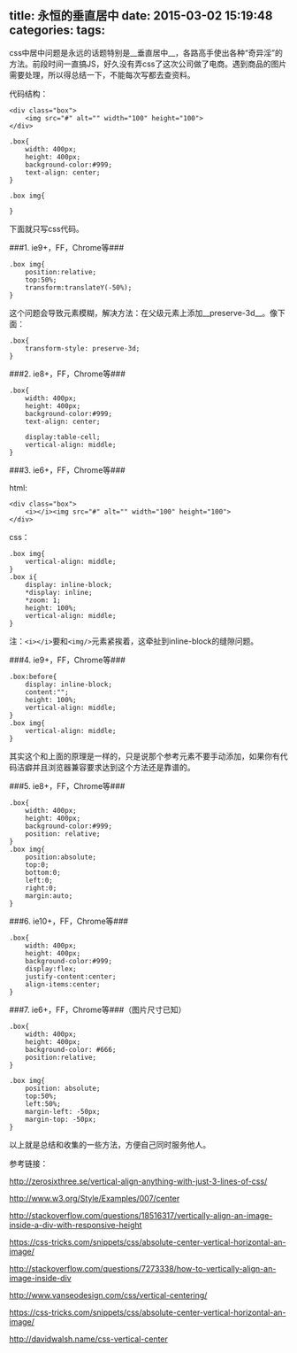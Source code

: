 title: 永恒的垂直居中
date: 2015-03-02 15:19:48
categories:
tags:
---

css中居中问题是永远的话题特别是__垂直居中__，各路高手使出各种“奇异淫”的方法。前段时间一直搞JS，好久没有弄css了这次公司做了电商。遇到商品的图片需要处理，所以得总结一下，不能每次写都去查资料。

代码结构：

	<div class="box">
		<img src="#" alt="" width="100" height="100">
	</div>

	.box{
		width: 400px;
		height: 400px;
		background-color:#999;
		text-align: center;
	}

	.box img{
		
	}


<!-- more -->


下面就只写css代码。

###1. ie9+，FF，Chrome等###

	.box img{
		position:relative;
		top:50%;
		transform:translateY(-50%);
	}

这个问题会导致元素模糊，解决方法：在父级元素上添加__preserve-3d__。像下面：

	.box{
		transform-style: preserve-3d;
	}

###2. ie8+，FF，Chrome等###
	
	.box{
		width: 400px;
		height: 400px;
		background-color:#999;
		text-align: center;

		display:table-cell;
		vertical-align: middle;
	}

###3. ie6+，FF，Chrome等###

html:

	<div class="box">
		<i></i><img src="#" alt="" width="100" height="100">
	</div>

css：

	.box img{
		vertical-align: middle;
	}
	.box i{
		display: inline-block;
		*display: inline;
		*zoom: 1;
		height: 100%;
		vertical-align: middle;
	}

注：`<i></i>`要和`<img/>`元素紧挨着，这牵扯到inline-block的缝隙问题。

###4. ie9+，FF，Chrome等###

	.box:before{
		display: inline-block;
		content:"";
		height: 100%;
		vertical-align: middle;
	}
	.box img{
		vertical-align: middle;
	}

其实这个和上面的原理是一样的，只是说那个参考元素不要手动添加，如果你有代码洁癖并且浏览器兼容要求达到这个方法还是靠谱的。

###5. ie8+，FF，Chrome等###

	.box{
		width: 400px;
		height: 400px;
		background-color:#999;
		position: relative;
	}
	.box img{
		position:absolute;
		top:0;
		bottom:0;
		left:0;
		right:0;
		margin:auto;
	}

###6. ie10+，FF，Chrome等###

	.box{
		width: 400px;
		height: 400px;
		background-color:#999;
		display:flex;
		justify-content:center;
		align-items:center;
	}

###7. ie6+，FF，Chrome等###（图片尺寸已知）

	.box{
		width: 400px;
		height: 400px;
		background-color: #666;
		position:relative;
	}

	.box img{
		position: absolute;
		top:50%;
		left:50%;
		margin-left: -50px;
		margin-top: -50px;
	}

以上就是总结和收集的一些方法，方便自己同时服务他人。

参考链接：

http://zerosixthree.se/vertical-align-anything-with-just-3-lines-of-css/
	
http://www.w3.org/Style/Examples/007/center

http://stackoverflow.com/questions/18516317/vertically-align-an-image-inside-a-div-with-responsive-height

https://css-tricks.com/snippets/css/absolute-center-vertical-horizontal-an-image/

http://stackoverflow.com/questions/7273338/how-to-vertically-align-an-image-inside-div

http://www.vanseodesign.com/css/vertical-centering/

https://css-tricks.com/snippets/css/absolute-center-vertical-horizontal-an-image/

http://davidwalsh.name/css-vertical-center

